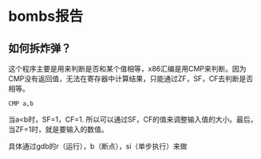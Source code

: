 # bombs报告

## 如何拆炸弹？

这个程序主要是用来判断是否和某个值相等，x86汇编是用CMP来判断。因为CMP没有返回值，无法在寄存器中计算结果，只能通过ZF，SF，CF去判断是否相等。

```
CMP a,b
```

当a<b时，SF=1，CF=1. 
所以可以通过SF，CF的值来调整输入值的大小。最后，当ZF=1时，就是要输入的数值。

具体通过gdb的r（运行），b（断点），si（单步执行）来做
